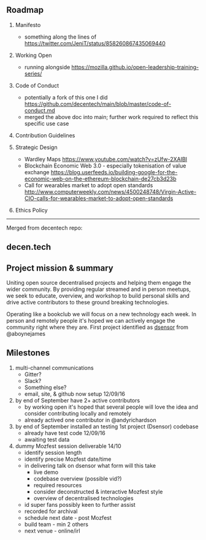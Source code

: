 ## Roadmap
1. Manifesto
    - something along the lines of https://twitter.com/JeniT/status/858260867435069440

2. Working Open
    - running alongside https://mozilla.github.io/open-leadership-training-series/

3. Code of Conduct
    - potentially a fork of this one I did https://github.com/decentech/main/blob/master/code-of-conduct.md
    - merged the above doc into main; further work required to reflect this specific use case

4. Contribution Guidelines

5. Strategic Design
    - Wardley Maps https://www.youtube.com/watch?v=zUfw-2XAIBI
    - Blockchain Economic Web 3.0 - especially tokenisation of value exchange https://blog.userfeeds.io/building-google-for-the-economic-web-on-the-ethereum-blockchain-de27cb3d23b
    - Call for wearables market to adopt open standards http://www.computerweekly.com/news/4500248748/Virgin-Active-CIO-calls-for-wearables-market-to-adopt-open-standards

6. Ethics Policy
---

Merged from decentech repo:
## decen.tech

## Project mission & summary
Uniting open source decentralised projects and helping them engage the wider community.
By providing regular streamed and in person meetups, we seek to educate, overview, and workshop
to build personal skills and drive active contributors to these ground breaking technologies.

Operating like a bookclub we will focus on a new technology each week. In person and remotely people it's hoped we can actively engage the community right where they are.
First project identified as
[dsensor](http://dsensor.org/) from @aboynejames

## Milestones
1. multi-channel communications
    * Gitter?
    * Slack?
    * Something else?
    * email, site, & github now setup 12/09/16
2. by end of September have 2+ active contributors
    * by working open it's hoped that several people will love the idea and  consider contributing locally and remotely
    * already actived one contributor in @andyrichardson
3. by end of September installed an testing 1st project (Dsensor) codebase
    * already have test code 12/09/16
    * awaiting test data
4. dummy Mozfest session deliverable 14/10
    * identify session length
    * identify precise Mozfest date/time
    *  in delivering talk on dsensor what form will this take
        * live demo
        * codebase overview (possible vid?)
        * required resources
        * consider deconstructed & interactive Mozfest style
        * overview of decentralised technologies
    * id super fans possibly keen to further assist
    * recorded for archival
    * schedule next date - post Mozfest
    * build team - min 2 others
    * next venue - online/irl
